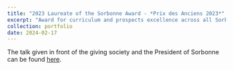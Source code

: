 ```yaml
---
title: "2023 Laureate of the Sorbonne Award - *Prix des Anciens 2023*"
excerpt: "Award for curriculum and prospects excellence across all Sorbonne faculties <br/><img src='/images/mine/prix_anciens_2023.png'>"
collection: portfolio
date: 2024-02-17
---
```


The talk given in front of the giving society and the President of Sorbonne can be found [here](http://azallb.github.io/talks/prix-des-anciens-award).